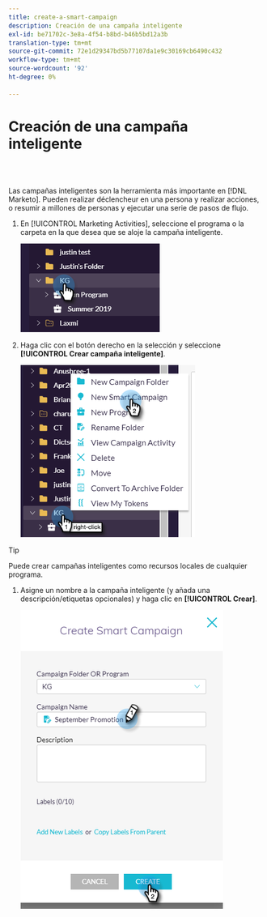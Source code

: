 ```yaml
---
title: create-a-smart-campaign
description: Creación de una campaña inteligente
exl-id: be71702c-3e8a-4f54-b8bd-b46b5bd12a3b
translation-type: tm+mt
source-git-commit: 72e1d29347bd5b77107da1e9c30169cb6490c432
workflow-type: tm+mt
source-wordcount: '92'
ht-degree: 0%

---
```


# Creación de una campaña inteligente

<br> 

Las campañas inteligentes son la herramienta más importante en [!DNL Marketo]. Pueden realizar déclencheur en una persona y realizar acciones, o resumir a millones de personas y ejecutar una serie de pasos de flujo.

1. En [!UICONTROL Marketing Activities], seleccione el programa o la carpeta en la que desea que se aloje la campaña inteligente.

   ![Imagen uno](/help/sky/assets/smart-campaigns/create-a-smart-campaign/create-a-smart-campaign-1.png)

1. Haga clic con el botón derecho en la selección y seleccione **[!UICONTROL Crear campaña inteligente]**.

   ![Imagen dos](/help/sky/assets/smart-campaigns/create-a-smart-campaign/create-a-smart-campaign-2.png)

>[!TIP]
>
>Puede crear campañas inteligentes como recursos locales de cualquier programa.

1. Asigne un nombre a la campaña inteligente (y añada una descripción/etiquetas opcionales) y haga clic en **[!UICONTROL Crear]**.

   ![Imagen tres](/help/sky/assets/smart-campaigns/create-a-smart-campaign/create-a-smart-campaign-3.png)

